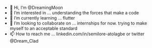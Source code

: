 - 👋 Hi, I’m @DreamingMoon
- 👀 I’m interested in ... understanding the forces that make a code
- 🌱 I’m currently learning ... flutter
- 💞️ I’m looking to collaborate on ... internships for now. trying to make myself to an acceptable standard
- 📫 How to reach me ... linkedin.com/in/semilore-atolagbe or twitter @Dream_Clad

<!---
DreamingMoon/DreamingMoon is a ✨ special ✨ repository because its `README.md` (this file) appears on your GitHub profile.
You can click the Preview link to take a look at your changes.
--->
